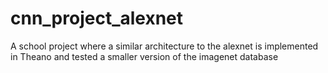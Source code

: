 # cnn_project_alexnet
A school project where a similar architecture to the alexnet is implemented in Theano and tested a smaller version of the imagenet database
